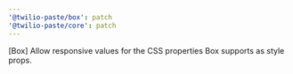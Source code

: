 ```yaml
---
'@twilio-paste/box': patch
'@twilio-paste/core': patch
---
```


[Box] Allow responsive values for the CSS properties Box supports as style props.
